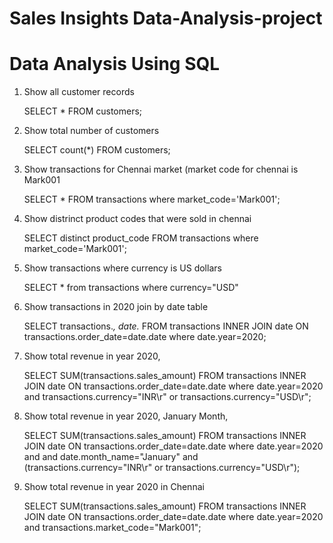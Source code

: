 # Sales Insights Data-Analysis-project

# Data Analysis Using SQL

1. Show all customer records

      SELECT * FROM customers;

2. Show total number of customers

      SELECT count(*) FROM customers;

3. Show transactions for Chennai market (market code for chennai is Mark001

      SELECT * FROM transactions where market_code='Mark001';

4. Show distrinct product codes that were sold in chennai

      SELECT distinct product_code FROM transactions where market_code='Mark001';

5. Show transactions where currency is US dollars

      SELECT * from transactions where currency="USD"

6. Show transactions in 2020 join by date table

     SELECT transactions.*, date.* FROM transactions INNER JOIN date ON transactions.order_date=date.date where date.year=2020;

7. Show total revenue in year 2020,

     SELECT SUM(transactions.sales_amount) FROM transactions INNER JOIN date ON transactions.order_date=date.date where date.year=2020 and transactions.currency="INR\r" or transactions.currency="USD\r";

8. Show total revenue in year 2020, January Month,

     SELECT SUM(transactions.sales_amount) FROM transactions INNER JOIN date ON transactions.order_date=date.date where date.year=2020 and and date.month_name="January" and (transactions.currency="INR\r" or transactions.currency="USD\r");

9. Show total revenue in year 2020 in Chennai

     SELECT SUM(transactions.sales_amount) FROM transactions INNER JOIN date ON transactions.order_date=date.date where date.year=2020 and transactions.market_code="Mark001";
